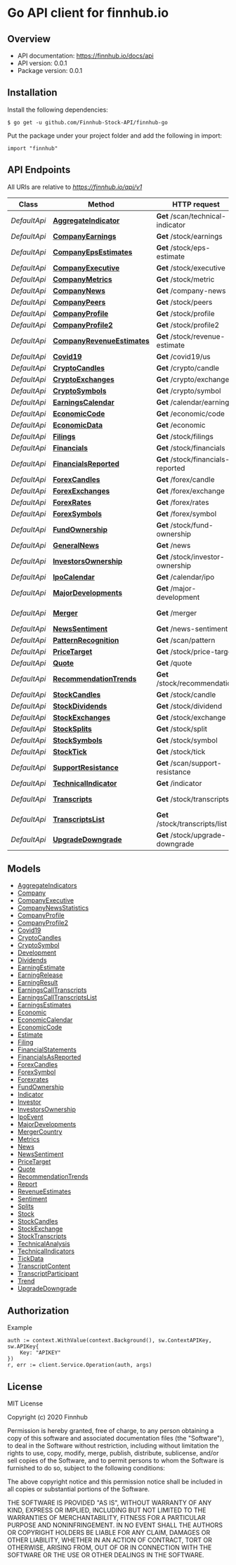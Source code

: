 # Go API client for finnhub.io

## Overview
- API documentation: https://finnhub.io/docs/api
- API version: 0.0.1
- Package version: 0.0.1

## Installation

Install the following dependencies:

```shell
$ go get -u github.com/Finnhub-Stock-API/finnhub-go
```

Put the package under your project folder and add the following in import:

```golang
import "finnhub"
```

## API Endpoints

All URIs are relative to *https://finnhub.io/api/v1*

Class | Method | HTTP request | Description
------------ | ------------- | ------------- | -------------
*DefaultApi* | [**AggregateIndicator**](docs/DefaultApi.md#aggregateindicator) | **Get** /scan/technical-indicator | Aggregate Indicators
*DefaultApi* | [**CompanyEarnings**](docs/DefaultApi.md#companyearnings) | **Get** /stock/earnings | Earnings Surprises
*DefaultApi* | [**CompanyEpsEstimates**](docs/DefaultApi.md#companyepsestimates) | **Get** /stock/eps-estimate | Earnings Estimates
*DefaultApi* | [**CompanyExecutive**](docs/DefaultApi.md#companyexecutive) | **Get** /stock/executive | Company Executive
*DefaultApi* | [**CompanyMetrics**](docs/DefaultApi.md#companymetrics) | **Get** /stock/metric | Metrics
*DefaultApi* | [**CompanyNews**](docs/DefaultApi.md#companynews) | **Get** /company-news | Company News
*DefaultApi* | [**CompanyPeers**](docs/DefaultApi.md#companypeers) | **Get** /stock/peers | Peers
*DefaultApi* | [**CompanyProfile**](docs/DefaultApi.md#companyprofile) | **Get** /stock/profile | Company Profile
*DefaultApi* | [**CompanyProfile2**](docs/DefaultApi.md#companyprofile2) | **Get** /stock/profile2 | Company Profile 2
*DefaultApi* | [**CompanyRevenueEstimates**](docs/DefaultApi.md#companyrevenueestimates) | **Get** /stock/revenue-estimate | Revenue Estimates
*DefaultApi* | [**Covid19**](docs/DefaultApi.md#covid19) | **Get** /covid19/us | COVID-19
*DefaultApi* | [**CryptoCandles**](docs/DefaultApi.md#cryptocandles) | **Get** /crypto/candle | Crypto Candles
*DefaultApi* | [**CryptoExchanges**](docs/DefaultApi.md#cryptoexchanges) | **Get** /crypto/exchange | Crypto Exchanges
*DefaultApi* | [**CryptoSymbols**](docs/DefaultApi.md#cryptosymbols) | **Get** /crypto/symbol | Crypto Symbol
*DefaultApi* | [**EarningsCalendar**](docs/DefaultApi.md#earningscalendar) | **Get** /calendar/earnings | Earnings Calendar
*DefaultApi* | [**EconomicCode**](docs/DefaultApi.md#economiccode) | **Get** /economic/code | Economic Code
*DefaultApi* | [**EconomicData**](docs/DefaultApi.md#economicdata) | **Get** /economic | Economic Data
*DefaultApi* | [**Filings**](docs/DefaultApi.md#filings) | **Get** /stock/filings | Filings
*DefaultApi* | [**Financials**](docs/DefaultApi.md#financials) | **Get** /stock/financials | Financial Statements
*DefaultApi* | [**FinancialsReported**](docs/DefaultApi.md#financialsreported) | **Get** /stock/financials-reported | Financials As Reported
*DefaultApi* | [**ForexCandles**](docs/DefaultApi.md#forexcandles) | **Get** /forex/candle | Forex Candles
*DefaultApi* | [**ForexExchanges**](docs/DefaultApi.md#forexexchanges) | **Get** /forex/exchange | Forex Exchanges
*DefaultApi* | [**ForexRates**](docs/DefaultApi.md#forexrates) | **Get** /forex/rates | Forex rates
*DefaultApi* | [**ForexSymbols**](docs/DefaultApi.md#forexsymbols) | **Get** /forex/symbol | Forex Symbol
*DefaultApi* | [**FundOwnership**](docs/DefaultApi.md#fundownership) | **Get** /stock/fund-ownership | Fund Ownership
*DefaultApi* | [**GeneralNews**](docs/DefaultApi.md#generalnews) | **Get** /news | General News
*DefaultApi* | [**InvestorsOwnership**](docs/DefaultApi.md#investorsownership) | **Get** /stock/investor-ownership | Investors Ownership
*DefaultApi* | [**IpoCalendar**](docs/DefaultApi.md#ipocalendar) | **Get** /calendar/ipo | IPO Calendar
*DefaultApi* | [**MajorDevelopments**](docs/DefaultApi.md#majordevelopments) | **Get** /major-development | Major Developments
*DefaultApi* | [**Merger**](docs/DefaultApi.md#merger) | **Get** /merger | Merger &amp; Acquisitions
*DefaultApi* | [**NewsSentiment**](docs/DefaultApi.md#newssentiment) | **Get** /news-sentiment | News Sentiment
*DefaultApi* | [**PatternRecognition**](docs/DefaultApi.md#patternrecognition) | **Get** /scan/pattern | Pattern Recognition
*DefaultApi* | [**PriceTarget**](docs/DefaultApi.md#pricetarget) | **Get** /stock/price-target | Price Target
*DefaultApi* | [**Quote**](docs/DefaultApi.md#quote) | **Get** /quote | Quote
*DefaultApi* | [**RecommendationTrends**](docs/DefaultApi.md#recommendationtrends) | **Get** /stock/recommendation | Recommendation Trends
*DefaultApi* | [**StockCandles**](docs/DefaultApi.md#stockcandles) | **Get** /stock/candle | Stock Candles
*DefaultApi* | [**StockDividends**](docs/DefaultApi.md#stockdividends) | **Get** /stock/dividend | Dividends
*DefaultApi* | [**StockExchanges**](docs/DefaultApi.md#stockexchanges) | **Get** /stock/exchange | Stock Exchanges
*DefaultApi* | [**StockSplits**](docs/DefaultApi.md#stocksplits) | **Get** /stock/split | Splits
*DefaultApi* | [**StockSymbols**](docs/DefaultApi.md#stocksymbols) | **Get** /stock/symbol | Stock Symbol
*DefaultApi* | [**StockTick**](docs/DefaultApi.md#stocktick) | **Get** /stock/tick | Tick Data
*DefaultApi* | [**SupportResistance**](docs/DefaultApi.md#supportresistance) | **Get** /scan/support-resistance | Support/Resistance
*DefaultApi* | [**TechnicalIndicator**](docs/DefaultApi.md#technicalindicator) | **Get** /indicator | Technical Indicators
*DefaultApi* | [**Transcripts**](docs/DefaultApi.md#transcripts) | **Get** /stock/transcripts | Earnings Call Transcripts
*DefaultApi* | [**TranscriptsList**](docs/DefaultApi.md#transcriptslist) | **Get** /stock/transcripts/list | Earnings Call Transcripts List
*DefaultApi* | [**UpgradeDowngrade**](docs/DefaultApi.md#upgradedowngrade) | **Get** /stock/upgrade-downgrade | Stock Upgrade/Downgrade


## Models

 - [AggregateIndicators](docs/AggregateIndicators.md)
 - [Company](docs/Company.md)
 - [CompanyExecutive](docs/CompanyExecutive.md)
 - [CompanyNewsStatistics](docs/CompanyNewsStatistics.md)
 - [CompanyProfile](docs/CompanyProfile.md)
 - [CompanyProfile2](docs/CompanyProfile2.md)
 - [Covid19](docs/Covid19.md)
 - [CryptoCandles](docs/CryptoCandles.md)
 - [CryptoSymbol](docs/CryptoSymbol.md)
 - [Development](docs/Development.md)
 - [Dividends](docs/Dividends.md)
 - [EarningEstimate](docs/EarningEstimate.md)
 - [EarningRelease](docs/EarningRelease.md)
 - [EarningResult](docs/EarningResult.md)
 - [EarningsCallTranscripts](docs/EarningsCallTranscripts.md)
 - [EarningsCallTranscriptsList](docs/EarningsCallTranscriptsList.md)
 - [EarningsEstimates](docs/EarningsEstimates.md)
 - [Economic](docs/Economic.md)
 - [EconomicCalendar](docs/EconomicCalendar.md)
 - [EconomicCode](docs/EconomicCode.md)
 - [Estimate](docs/Estimate.md)
 - [Filing](docs/Filing.md)
 - [FinancialStatements](docs/FinancialStatements.md)
 - [FinancialsAsReported](docs/FinancialsAsReported.md)
 - [ForexCandles](docs/ForexCandles.md)
 - [ForexSymbol](docs/ForexSymbol.md)
 - [Forexrates](docs/Forexrates.md)
 - [FundOwnership](docs/FundOwnership.md)
 - [Indicator](docs/Indicator.md)
 - [Investor](docs/Investor.md)
 - [InvestorsOwnership](docs/InvestorsOwnership.md)
 - [IpoEvent](docs/IpoEvent.md)
 - [MajorDevelopments](docs/MajorDevelopments.md)
 - [MergerCountry](docs/MergerCountry.md)
 - [Metrics](docs/Metrics.md)
 - [News](docs/News.md)
 - [NewsSentiment](docs/NewsSentiment.md)
 - [PriceTarget](docs/PriceTarget.md)
 - [Quote](docs/Quote.md)
 - [RecommendationTrends](docs/RecommendationTrends.md)
 - [Report](docs/Report.md)
 - [RevenueEstimates](docs/RevenueEstimates.md)
 - [Sentiment](docs/Sentiment.md)
 - [Splits](docs/Splits.md)
 - [Stock](docs/Stock.md)
 - [StockCandles](docs/StockCandles.md)
 - [StockExchange](docs/StockExchange.md)
 - [StockTranscripts](docs/StockTranscripts.md)
 - [TechnicalAnalysis](docs/TechnicalAnalysis.md)
 - [TechnicalIndicators](docs/TechnicalIndicators.md)
 - [TickData](docs/TickData.md)
 - [TranscriptContent](docs/TranscriptContent.md)
 - [TranscriptParticipant](docs/TranscriptParticipant.md)
 - [Trend](docs/Trend.md)
 - [UpgradeDowngrade](docs/UpgradeDowngrade.md)


## Authorization

Example

```golang
auth := context.WithValue(context.Background(), sw.ContextAPIKey, sw.APIKey{
    Key: "APIKEY"
})
r, err := client.Service.Operation(auth, args)
```


## License

MIT License

Copyright (c) 2020 Finnhub

Permission is hereby granted, free of charge, to any person obtaining a copy
of this software and associated documentation files (the "Software"), to deal
in the Software without restriction, including without limitation the rights
to use, copy, modify, merge, publish, distribute, sublicense, and/or sell
copies of the Software, and to permit persons to whom the Software is
furnished to do so, subject to the following conditions:

The above copyright notice and this permission notice shall be included in all
copies or substantial portions of the Software.

THE SOFTWARE IS PROVIDED "AS IS", WITHOUT WARRANTY OF ANY KIND, EXPRESS OR
IMPLIED, INCLUDING BUT NOT LIMITED TO THE WARRANTIES OF MERCHANTABILITY,
FITNESS FOR A PARTICULAR PURPOSE AND NONINFRINGEMENT. IN NO EVENT SHALL THE
AUTHORS OR COPYRIGHT HOLDERS BE LIABLE FOR ANY CLAIM, DAMAGES OR OTHER
LIABILITY, WHETHER IN AN ACTION OF CONTRACT, TORT OR OTHERWISE, ARISING FROM,
OUT OF OR IN CONNECTION WITH THE SOFTWARE OR THE USE OR OTHER DEALINGS IN THE
SOFTWARE.
